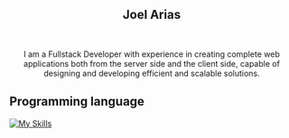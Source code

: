 <h2 align="center">Joel Arias</h2>
<br>
<p align="center">I am a Fullstack Developer with experience in creating complete web applications both from the server side and the client side, capable of designing and developing efficient and scalable solutions.</p>


## Programming language

[![My Skills](https://skillicons.dev/icons?i=java,javascript,python,typescript&theme=dark)](https://skillicons.dev)

